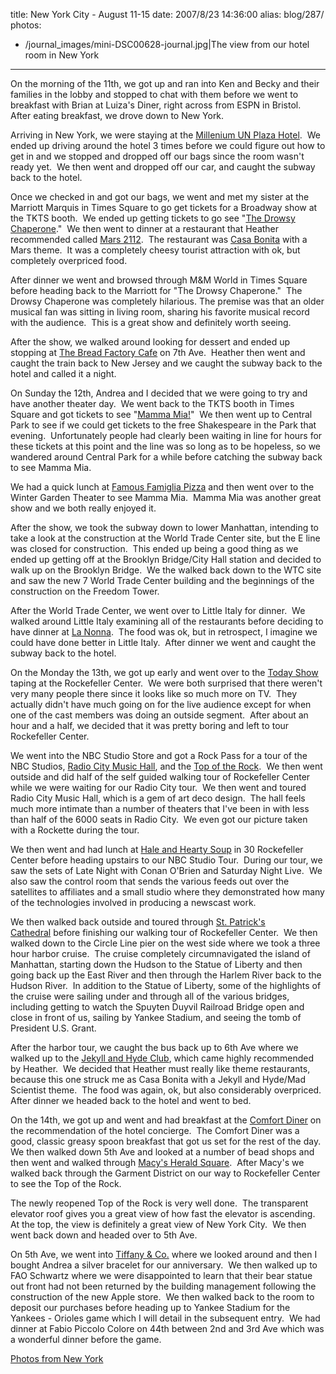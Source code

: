 title: New York City - August 11-15
date: 2007/8/23 14:36:00
alias: blog/287/
photos:
- /journal_images/mini-DSC00628-journal.jpg|The view from our hotel room in New York
---
On the morning of the 11th, we got up and ran into Ken and Becky and their families in the lobby and stopped to chat with them before we went to breakfast with Brian at Luiza's Diner, right across from ESPN in Bristol.  After eating breakfast, we drove down to New York. 

Arriving in New York, we were staying at the [Millenium UN Plaza Hotel](http://www.millenniumhotels.com/millenniumunplazanewyork/index.html).  We ended up driving around the hotel 3 times before we could figure out how to get in and we stopped and dropped off our bags since the room wasn't ready yet.  We then went and dropped off our car, and caught the subway back to the hotel. 

Once we checked in and got our bags, we went and met my sister at the Marriott Marquis in Times Square to go get tickets for a Broadway show at the TKTS booth.  We ended up getting tickets to go see "[The Drowsy Chaperone](http://www.drowsychaperone.com/)."  We then went to dinner at a restaurant that Heather recommended called [Mars 2112](http://www.mars2112.com/).  The restaurant was [Casa Bonita](http://www.casabonitadenver.com/) with a Mars theme.  It was a completely cheesy tourist attraction with ok, but completely overpriced food.

After dinner we went and browsed through M&M World in Times Square before heading back to the Marriott for "The Drowsy Chaperone."  The Drowsy Chaperone was completely hilarious. The premise was that an older musical fan was sitting in living room, sharing his favorite musical record with the audience.  This is a great show and definitely worth seeing.

After the show, we walked around looking for dessert and ended up stopping at [The Bread Factory Cafe](http://www.breadfactorycafe.com/) on 7th Ave.  Heather then went and caught the train back to New Jersey and we caught the subway back to the hotel and called it a night.

On Sunday the 12th, Andrea and I decided that we were going to try and have another theater day.  We went back to the TKTS booth in Times Square and got tickets to see "[Mamma Mia!](http://www.mamma-mia.com/)"  We then went up to Central Park to see if we could get tickets to the free Shakespeare in the Park that evening.  Unfortunately people had clearly been waiting in line for hours for these tickets at this point and the line was so long as to be hopeless, so we wandered around Central Park for a while before catching the subway back to see Mamma Mia. 

We had a quick lunch at [Famous Famiglia Pizza](http://www.famousfamiglia.com/) and then went over to the Winter Garden Theater to see Mamma Mia.  Mamma Mia was another great show and we both really enjoyed it. 

After the show, we took the subway down to lower Manhattan, intending to take a look at the construction at the World Trade Center site, but the E line was closed for construction.  This ended up being a good thing as we ended up getting off at the Brooklyn Bridge/City Hall station and decided to walk up on the Brooklyn Bridge.  We the walked back down to the WTC site and saw the new 7 World Trade Center building and the beginnings of the construction on the Freedom Tower.

After the World Trade Center, we went over to Little Italy for dinner.  We walked around Little Italy examining all of the restaurants before deciding to have dinner at [La Nonna](http://www.zagat.com/verticals/PropertyDetails.aspx?SI=GglMap&VID=8&R=100452622&UID=).  The food was ok, but in retrospect, I imagine we could have done better in Little Italy.  After dinner we went and caught the subway back to the hotel.

On the Monday the 13th, we got up early and went over to the [Today Show](http://www.msnbc.msn.com/id/3032633/) taping at the Rockefeller Center.  We were both surprised that there weren't very many people there since it looks like so much more on TV.  They actually didn't have much going on for the live audience except for when one of the cast members was doing an outside segment.  After about an hour and a half, we decided that it was pretty boring and left to tour Rockefeller Center.

We went into the NBC Studio Store and got a Rock Pass for a tour of the NBC Studios, [Radio City Music Hall](http://www.radiocity.com/), and the [Top of the Rock](http://www.topoftherocknyc.com/).  We then went outside and did half of the self guided walking tour of Rockefeller Center while we were waiting for our Radio City tour.  We then went and toured Radio City Music Hall, which is a gem of art deco design.  The hall feels much more intimate than a number of theaters that I've been in with less than half of the 6000 seats in Radio City.  We even got our picture taken with a Rockette during the tour.

We then went and had lunch at [Hale and Hearty Soup](http://www.haleandhearty.com/) in 30 Rockefeller Center before heading upstairs to our NBC Studio Tour.  During our tour, we saw the sets of Late Night with Conan O'Brien and Saturday Night Live.  We also saw the control room that sends the various feeds out over the satellites to affiliates and a small studio where they demonstrated how many of the technologies involved in producing a newscast work.

We then walked back outside and toured through [St. Patrick's Cathedral](http://www.saintpatrickscathedral.org/) before finishing our walking tour of Rockefeller Center.  We then walked down to the Circle Line pier on the west side where we took a three hour harbor cruise.  The cruise completely circumnavigated the island of Manhattan, starting down the Hudson to the Statue of Liberty and then going back up the East River and then through the Harlem River back to the Hudson River.  In addition to the Statue of Liberty, some of the highlights of the cruise were sailing under and through all of the various bridges, including getting to watch the Spuyten Duyvil Railroad Bridge open and close in front of us, sailing by Yankee Stadium, and seeing the tomb of President U.S. Grant.

After the harbor tour, we caught the bus back up to 6th Ave where we walked up to the [Jekyll and Hyde Club](http://www.jekyllandhydeclub.com/), which came highly recommended by Heather.  We decided that Heather must really like theme restaurants, because this one struck me as Casa Bonita with a Jekyll and Hyde/Mad Scientist theme.  The food was again, ok, but also considerably overpriced.  After dinner we headed back to the hotel and went to bed.

On the 14th, we got up and went and had breakfast at the [Comfort Diner](http://www.comfortdiner.com/) on the recommendation of the hotel concierge.  The Comfort Diner was a good, classic greasy spoon breakfast that got us set for the rest of the day.  We then walked down 5th Ave and looked at a number of bead shops and then went and walked through [Macy's Herald Square](http://www.macys.com/).  After Macy's we walked back through the Garment District on our way to Rockefeller Center to see the Top of the Rock.

The newly reopened Top of the Rock is very well done.  The transparent elevator roof gives you a great view of how fast the elevator is ascending.  At the top, the view is definitely a great view of New York City.  We then went back down and headed over to 5th Ave.

On 5th Ave, we went into [Tiffany & Co.](http://www.tiffany.com/) where we looked around and then I bought Andrea a silver bracelet for our anniversary.  We then walked up to FAO Schwartz where we were disappointed to learn that their bear statue out front had not been returned by the building management following the construction of the new Apple store.  We then walked back to the room to deposit our purchases before heading up to Yankee Stadium for the Yankees - Orioles game which I will detail in the subsequent entry.  We had dinner at Fabio Piccolo Colore on 44th between 2nd and 3rd Ave which was a wonderful dinner before the game.

[Photos from New York](PhotoAlbum.aspx?ID=NYC0807)